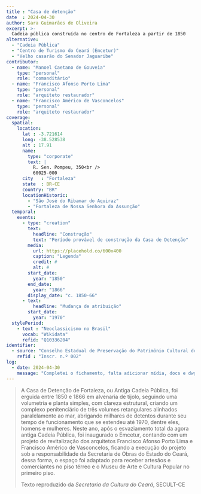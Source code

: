 ```yaml
---
title : "Casa de detenção"
date  : 2024-04-30
author: Sara Guimarães de Oliveira
excerpt: >-
  Cadeia pública construída no centro de Fortaleza a partir de 1850
alternative:
  - "Cadeia Pública"
  - "Centro de Turismo do Ceará (Emcetur)"
  - "Velho casarão do Senador Jaguaribe"
contributor:
  - name: "Manoel Caetano de Gouveia"
    type: "personal"
    role: "comanditário"
  - name: "Francisco Afonso Porto Lima"
    type: "personal"
    role: "arquiteto restaurador"
  - name: "Francisco Américo de Vasconcelos"
    type: "personal"
    role: "arquiteto restaurador"
coverage:
  spatial:
    location:
      lat : -3.721614 
      long: -38.528538
      alt : 17.91
      name:
        type: "corporate"
        text: |
          R. Sen. Pompeu, 350<br />
          60025-000
      city   : "Fortaleza"
      state  : BR-CE
      country: "BR"
      locationHistoric:
        - "São José do Ribamar do Aquiraz"
        - "Fortaleza de Nossa Senhora da Assunção"
  temporal:
    events:
      - type: "creation"
        text:
          headline: "Construção"
          text: "Período provável de construção da Casa de Detenção"
        media:
          url: https://placehold.co/600x400
          caption: "Legenda"
          credit: #
          alt: #
        start_date:
          year: "1850"
        end_date:
          year: "1866"
        display_date: "c. 1850-66"
      - text:
          headline: "Mudança de atribuição"
        start_date:
          year: "1970"
  stylePeriod:
    - text : "Neoclassicismo no Brasil"
      vocab: "Wikidata"
      refid: "Q10336204"
identifier:
  - source: "Conselho Estadual de Preservação do Patrimônio Cultural do Estado do Ceará"
    refid : "Inscr. n.º 002"
log:
  - date: 2024-04-30
    message: "Completei o fichamento, falta adicionar mídia, docs e dwg"
---
```


> A Casa de Detenção de Fortaleza, ou Antiga Cadeia Pública, foi erguida
> entre 1850 e 1866 em alvenaria de tijolo, seguindo uma volumetria e
> planta simples, com clareza estrutural, criando um complexo
> penitenciário de três volumes retangulares alinhados paralelamente ao
> mar, abrigando milhares de detentos durante seu tempo de funcionamento
> que se estendeu até 1970, dentre eles, homens e mulheres. Neste ano,
> após o esvaziamento total da agora antiga Cadeia Pública, foi inaugurado
> o Emcetur, contando com um projeto de revitalização dos arquitetos
> Francisco Afonso Porto Lima e Francisco Américo de Vasconcelos, ficando
> a execução do projeto sob a responsabilidade da Secretaria de Obras do
> Estado do Ceará, dessa forma, o espaço foi adaptado para receber
> artesãos e comerciantes no piso térreo e o Museu de Arte e Cultura
> Popular no primeiro piso.
>
> <footer class="figure-caption">Texto reproduzido
> da <cite>Secretaria da Cultura do Ceará</cite>, SECULT-CE</footer>

